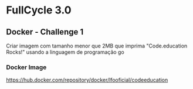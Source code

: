 # FullCycle 3.0

## Docker - Challenge 1
Criar imagem com tamanho menor que 2MB que imprima "Code.education Rocks!" usando a linguagem de programação go

### Docker Image
https://hub.docker.com/repository/docker/lfooficial/codeeducation